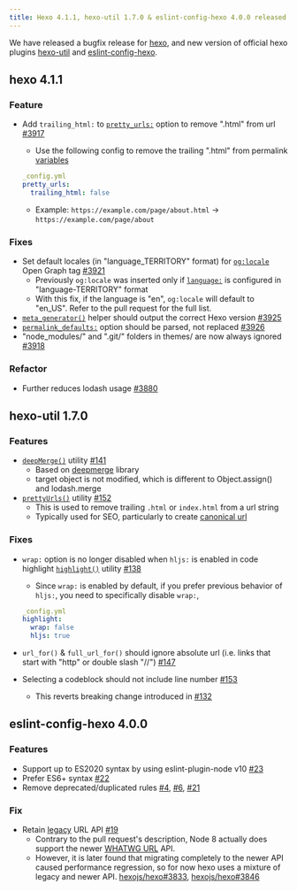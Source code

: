 ```yaml
---
title: Hexo 4.1.1, hexo-util 1.7.0 & eslint-config-hexo 4.0.0 released
---
```


We have released a bugfix release for [hexo], and new version of official hexo plugins [hexo-util] and [eslint-config-hexo].

[hexo]: https://github.com/hexojs/hexo
[hexo-util]: https://github.com/hexojs/hexo-util
[eslint-config-hexo]: https://github.com/hexojs/eslint-config-hexo

## hexo 4.1.1

### Feature

- Add `trailing_html:` to [`pretty_urls:`](/docs/configuration#URL) option to remove ".html" from url [#3917]
  - Use the following config to remove the trailing ".html" from permalink [variables](/docs/variables)

  ``` yml
  _config.yml
  pretty_urls:
    trailing_html: false
  ```

  - Example: `https://example.com/page/about.html` -> `https://example.com/page/about`

### Fixes

- Set default locales (in "language_TERRITORY" format) for [`og:locale`](https://ogp.me/#optional) Open Graph tag [#3921]
  - Previously `og:locale` was inserted only if [`language:`](/docs/configuration#Site) is configured in "language-TERRITORY" format
  - With this fix, if the language is "en", `og:locale` will default to "en_US". Refer to the pull request for the full list.
- [`meta_generator()`](/docs/helpers#meta-generator) helper should output the correct Hexo version [#3925]
- [`permalink_defaults:`](/docs/configuration#URL) option should be parsed, not replaced [#3926]
- "node_modules/" and ".git/" folders in themes/ are now always ignored [#3918]

### Refactor

- Further reduces lodash usage [#3880]

[#3917]: https://github.com/hexojs/hexo/pull/3917
[#3921]: https://github.com/hexojs/hexo/pull/3921
[#3925]: https://github.com/hexojs/hexo/pull/3925
[#3926]: https://github.com/hexojs/hexo/pull/3926
[#3918]: https://github.com/hexojs/hexo/pull/3918
[#3880]: https://github.com/hexojs/hexo/pull/3880

## hexo-util 1.7.0

### Features

- [`deepMerge()`](https://github.com/hexojs/hexo-util#deepmergetarget-source) utility [#141]
  - Based on [deepmerge](https://github.com/TehShrike/deepmerge) library
  - target object is not modified, which is different to Object.assign() and lodash.merge
- [`prettyUrls()`](https://github.com/hexojs/hexo-util#prettyurlsurl-options) utility [#152]
  - This is used to remove trailing `.html` or `index.html` from a url string
  - Typically used for SEO, particularly to create [canonical url](https://support.google.com/webmasters/answer/139066?hl=en)

### Fixes

- `wrap:` option is no longer disabled when `hljs:` is enabled in code highlight [`highlight()`](https://github.com/hexojs/hexo-util#highlightstr-options) utility [#138]
  - Since `wrap:` is enabled by default, if you prefer previous behavior of `hljs:`, you need to specifically disable `wrap:`,

  ``` yml
  _config.yml
  highlight:
    wrap: false
    hljs: true
  ```

- `url_for()` & `full_url_for()` should ignore absolute url (i.e. links that start with "http" or double slash "//") [#147]
- Selecting a codeblock should not include line number [#153]
  - This reverts breaking change introduced in [#132]

[#141]: https://github.com/hexojs/hexo-util/pull/141
[#152]: https://github.com/hexojs/hexo-util/pull/152
[#138]: https://github.com/hexojs/hexo-util/pull/138
[#147]: https://github.com/hexojs/hexo-util/pull/147
[#153]: https://github.com/hexojs/hexo-util/pull/153
[#132]: https://github.com/hexojs/hexo-util/pull/132

## eslint-config-hexo 4.0.0

### Features

- Support up to ES2020 syntax by using eslint-plugin-node v10 [#23]
- Prefer ES6+ syntax [#22]
- Remove deprecated/duplicated rules [#4], [#6], [#21]

### Fix

- Retain [legacy](https://nodejs.org/docs/latest-v8.x/api/url.html#url_legacy_url_api) URL API [#19]
  - Contrary to the pull request's description, Node 8 actually does support the newer [WHATWG URL](https://nodejs.org/docs/latest-v8.x/api/url.html#url_the_whatwg_url_api) API.
  - However, it is later found that migrating completely to the newer API caused performance regression, so for now hexo uses a mixture of legacy and newer API. [hexojs/hexo#3833](https://github.com/hexojs/hexo/issues/3833), [hexojs/hexo#3846](https://github.com/hexojs/hexo/issues/3846)

[#23]: https://github.com/hexojs/eslint-config-hexo/pull/23
[#22]: https://github.com/hexojs/eslint-config-hexo/pull/22
[#4]: https://github.com/hexojs/eslint-config-hexo/pull/4
[#6]: https://github.com/hexojs/eslint-config-hexo/pull/6
[#21]: https://github.com/hexojs/eslint-config-hexo/pull/21
[#19]: https://github.com/hexojs/eslint-config-hexo/pull/19
